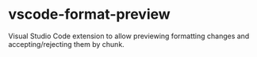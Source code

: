 # vscode-format-preview
Visual Studio Code extension to allow previewing formatting changes and accepting/rejecting them by chunk.
